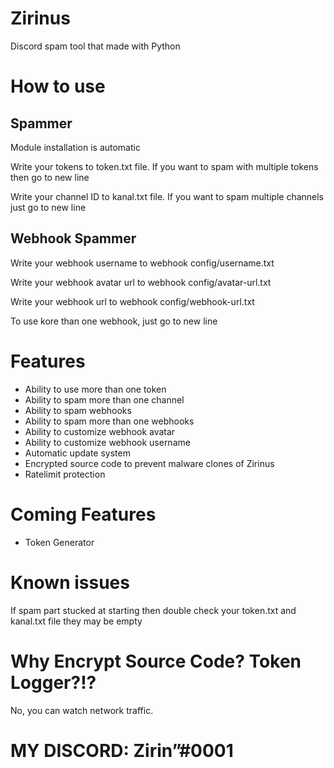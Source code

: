 # Zirinus
Discord spam tool that made with Python

# How to use
## Spammer
Module installation is automatic

Write your tokens to token.txt file.
If you want to spam with multiple tokens then go to new line

Write your channel ID to kanal.txt file.
If you want to spam multiple channels just go to new line

## Webhook Spammer
Write your webhook username to webhook config/username.txt

Write your webhook avatar url to webhook config/avatar-url.txt

Write your webhook url to webhook config/webhook-url.txt

To use kore than one webhook, just go to new line

# Features
- Ability to use more than one token
- Ability to spam more than one channel
- Ability to spam webhooks
- Ability to spam more than one webhooks
- Ability to customize webhook avatar
- Ability to customize webhook username
- Automatic update system
- Encrypted source code to prevent malware clones of Zirinus
- Ratelimit protection

# Coming Features
- Token Generator

# Known issues
If spam part stucked at starting then double check your token.txt and kanal.txt file they may be empty

# Why Encrypt Source Code? Token Logger?!?
No, you can watch network traffic.

# MY DISCORD: Zirinˮ#0001


